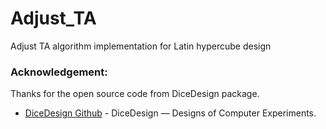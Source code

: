 # Adjust_TA
Adjust TA algorithm implementation for Latin hypercube design

### Acknowledgement:
Thanks for the open source code from DiceDesign package. 
* [DiceDesign Github](https://github.com/cran/DiceDesign) - DiceDesign — Designs of Computer Experiments.
